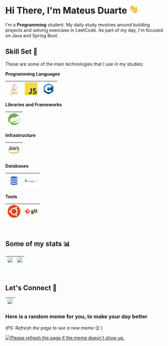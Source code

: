 <h1>Hi There, I'm Mateus Duarte <img  src="https://raw.githubusercontent.com/ABSphreak/ABSphreak/master/gifs/Hi.gif" width="30px"></h1>

I'm a **Programming** student. My daily study revolves around building projects and solving exercises in LeetCode. As part of my day, I'm focused on Java and Spring Boot.

## Skill Set :muscle:

These are some of the main technologies that I use in my studies:

**Programming Languages**

<img title="Java" alt="Java" width="40px" src="https://raw.githubusercontent.com/github/explore/master/topics/java/java.png" />|<img alt="JS" title="JavaScript" width="40px" src="https://raw.githubusercontent.com/github/explore/master/topics/javascript/javascript.png">|<img title="C" alt="C" width="40px" src="https://raw.githubusercontent.com/github/explore/master/topics/c/c.png">|
|--|--|--|

**Libraries and Frameworks**

<img title="SpringBoot" alt="SpringBoot" width="40px" src="https://raw.githubusercontent.com/github/explore/master/topics/spring/spring.png">|
|--|

**Infrastructure**

<img title="AWS" alt="AWS" width="40px" src="https://raw.githubusercontent.com/github/explore/main/topics/aws/aws.png">|
|--|

**Databases**

<img title="SQL" alt="SQL" width="40px" src="https://raw.githubusercontent.com/github/explore/master/topics/sql/sql.png">|<img title="MongoDB" alt="MongoDB" width="40px" src="https://raw.githubusercontent.com/github/explore/master/topics/mongodb/mongodb.png">|
|--|--|

**Tools**

<img title="Ubuntu" alt="Ubuntu" width="40px" src="https://raw.githubusercontent.com/github/explore/master/topics/ubuntu/ubuntu.png">|<img title="git" alt="git" width="40px" src="https://raw.githubusercontent.com/github/explore/master/topics/git/git.png">|
|--|--|
<br>

## Some of my stats :bar_chart:

<img src="https://github-readme-stats.vercel.app/api?username=omattaeus&show_icons=true&theme=radical&include_all_commits=true">|<a href="https://stackoverflow.com/users/story/23270398"><img src="https://github-readme-stackoverflow.vercel.app/?userID=23270398&theme=dark" height="250"></a>
|--|--|

<br>

## Let's Connect :handshake:

<a href="https://www.linkedin.com/in/mateusgd/"><img src="https://cdn2.iconfinder.com/data/icons/social-media-2285/512/1_Linkedin_unofficial_colored_svg-128.png" width="40"></a>|
|--

### Here is a random meme for you, to make your day better
(*PS: Refresh the page to see a new meme* :wink: )

<a href="https://github.com/techytushar/random-memer"><img src='https://random-memer-production-8476.up.railway.app/' title="Meme" alt="Please refresh the page if the meme doesn't show up." height="400"></a>
